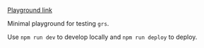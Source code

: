[Playground link](https://daxida.github.io/grs/)

Minimal playground for testing `grs`.

Use `npm run dev` to develop locally and `npm run deploy` to deploy.

